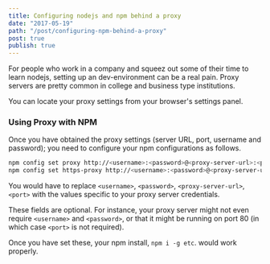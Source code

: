 ```yaml
---
title: Configuring nodejs and npm behind a proxy
date: "2017-05-19"
path: "/post/configuring-npm-behind-a-proxy"
post: true
publish: true
---
```


For people who work in a company and squeez out some of their time to learn nodejs, setting up an dev-environment can be a real pain. Proxy servers are pretty  common in college and business type institutions.

You can locate your proxy settings from your browser's settings panel.

### Using Proxy with NPM

Once you have obtained the proxy settings (server URL, port, username and password); you need to configure your npm configurations as follows.


``` bash
npm config set proxy http://<username>:<password>@<proxy-server-url>:<port>
npm config set https-proxy http://<username>:<password>@<proxy-server-url>:<port>
```
You would have to replace `<username>`, `<password>`, `<proxy-server-url>`, `<port>` with the values specific to your proxy server credentials.

These fields are optional. For instance, your proxy server might not even require `<username>` and `<password>`, or that it might be running on port 80 (in which case `<port>` is not required).

Once you have set these, your npm install, `npm i -g etc`. would work properly.
